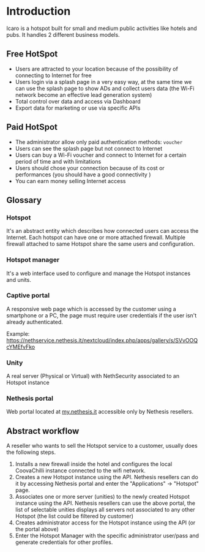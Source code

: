 # Introduction

Icaro is a hotspot built for small and medium public activities like hotels and pubs.
It handles 2 different business models.

## Free HotSpot

* Users are attracted to your location because of the possibility of connecting to Internet for free
* Users login via a splash page in a very easy way, at the same time we can use the splash page to show ADs and collect users data (the Wi-Fi network become an effective lead generation system)
* Total control over data and access via Dashboard
* Export data for marketing or use via specific APIs

## Paid HotSpot

* The administrator allow only paid authentication methods: `voucher`
* Users can see the splash page but not connect to Internet
* Users can buy a Wi-Fi voucher and connect to Internet for a certain period of time and with limitations
* Users should chose your connection because of its cost or performances (you should have a good connectivity )
* You can earn money selling Internet access


## Glossary

### Hotspot

It's an abstract entity which describes how connected users can access the Internet.
Each hotspot can have one or more attached firewall. Multiple firewall attached to same Hotspot share the same users and configuration.

### Hotspot manager

It's a web interface used to configure and manage the Hotspot instances and units.

### Captive portal

A responsive web page which is accessed by the customer using a smartphone or a PC, the page must require user credentials if the user isn't already authenticated.

Example: https://nethservice.nethesis.it/nextcloud/index.php/apps/gallery/s/SVvOOQcYMEfvFko

### Unity

A real server (Physical or Virtual) with NethSecurity associated to an Hotspot instance 

### Nethesis portal

Web portal located at [my.nethesis.it](https://my.nethesis.it) accessible only by Nethesis resellers.


## Abstract workflow

A reseller who wants to sell the Hotspot service to a customer, usually does the following steps.

1. Installs a new firewall inside the hotel and configures the local CoovaChilli instance connected to the wifi network.
2. Creates a new Hotspot instance using the API.
   Nethesis resellers can do it by accessing Nethesis portal and enter the "Applications" -> "Hotspot" page.
3. Associates one or more server (unities) to the newly created Hotspot instance using the API.
   Nethesis resellers can use the above portal, the list of selectable unities
   displays all servers not associated to any other Hotspot (the list could be filtered by customer)
4. Creates administrator access for the Hotspot instance using the API (or the portal above)
6. Enter the Hotspot Manager with the specific administrator user/pass and generate credentials for other profiles.
